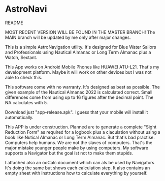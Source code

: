 # AstroNavi
README

MOST RECENT VERSION WILL BE FOUND IN THE MASTER BRANCH! The MAIN branch will be updated by me only after major changes.

This is a simple AstroNavigation utility.
It's designed for Blue Water Sailors and Professionals using Nautical Almanac or Long Term Almanac
plus a Watch, Sextant.


This App works on Android Mobile Phones like HUAWEI ATU-L21. That's my development platform.
Maybe it will work on other devices but I was not able to check this.


This software come with no warranty.
It's designed as best as possible. The given example of the Nautical Almanac 2022 is calculated correct.
Small differences come from using up to 16 figures after the decimal point. The NA calculates with 5.


Download just "app-release.apk". I guess that your mobile will install it automatically.

This APP is under construction. Planned are to generate a complete "Sight Reduction Form" as required for a logbook plus a claculation without using a book like Nutical Almanac or Long Term Almanac. But that's bad practise. Computers help humans. We are not the slaves of computers. That's the major mistake younger people make by using computers. My software supports a Navigator but the goal ist not to make them stupids.

I attached also an ooCalc document which can als be used by Navigators. It's doing the same but shows each calculation step. It also contains an empty sheet with instructions how to calculate everything by yourself.

